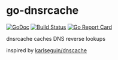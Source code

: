 # go-dnsrcache

[![GoDoc](https://godoc.org/github.com/yuokada/go-dnsrcache?status.svg)](https://godoc.org/github.com/yuokada/go-dnsrcache)
[![Build Status](https://travis-ci.org/yuokada/go-dnsrcache.svg?branch=master)](https://travis-ci.org/yuokada/go-dnsrcache)
[![Go Report Card](https://goreportcard.com/badge/github.com/yuokada/go-dnsrcache)](https://goreportcard.com/report/github.com/yuokada/go-dnsrcache)

dnsrcache caches DNS reverse lookups


inspired by [karlseguin/dnscache](https://github.com/karlseguin/dnscache "karlseguin/dnscache: A DNS Cache for Go")
